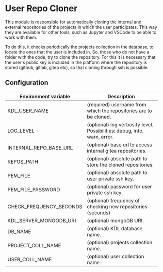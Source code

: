 # User Repo Cloner

This module is responsible for automatically cloning the internal and external repositories of the projects in which the
user participates. This way they are available for other tools, such as Jupyter and VSCode to be able to work with them.

To do this, it checks periodically the projects collection in the database, to locate the ones that the user is
included in. So, those who do not have a folder with the code, try to clone the repository. For this it is necessary
that the user's public key is included in the platform where the repository is stored (github, gitlab, gitea etc), so
that cloning through ssh is possible.

## Configuration

| Environment variable      | Description                                                               |
| ------------------------- | ------------------------------------------------------------------------- |
| KDL_USER_NAME             | (required) username from which the repositories are to be cloned.         |
| LOG_LEVEL                 | (optional) log verbosity level. Possibilities: debug, info, warn, error.  |
| INTERNAL_REPO_BASE_URL    | (optional) base url to access internal gitea repositories.                |
| REPOS_PATH                | (optional) absolute path to store the cloned repositories.                |
| PEM_FILE                  | (optional) absolute path to user private ssh key.                         |
| PEM_FILE_PASSWORD         | (optional) password for user private ssh key.                             |
| CHECK_FREQUENCY_SECONDS   | (optional) frequency of checking new repositories (seconds)               |
| KDL_SERVER_MONGODB_URI    | (optional) mongoDB URI.                                                   |
| DB_NAME                   | (optional) KDL database name.                                             |
| PROJECT_COLL_NAME         | (optional) projects collection name.                                      |
| USER_COLL_NAME            | (optional) user collection name.                                          |

